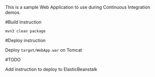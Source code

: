 This is a sample Web Application to use during Continuous Integration demos.

#Build Instruction






```
mvn3 clean package
```




#Deploy instruction



Deploy ```target/WebApp.war``` on Tomcat
 
#TODO
 
Add instruction to deploy to ElasticBeanstalk
